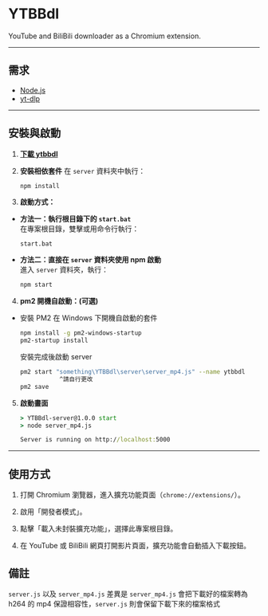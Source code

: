 
# YTBBdl

YouTube and BiliBili downloader as a Chromium extension.

---

## 需求

- [Node.js](https://nodejs.org/zh-tw/download/current)
- [yt-dlp](https://github.com/yt-dlp/yt-dlp)

---

## 安裝與啟動

1. **[下載 ytbbdl](https://github.com/yangyx30678/YTBBdl/releases)**

2. **安裝相依套件**
   在 `server` 資料夾中執行：  
   ```bash
   npm install
   ```

3. **啟動方式：**

- **方法一：執行根目錄下的 `start.bat`**  
  在專案根目錄，雙擊或用命令行執行：  
  ```
  start.bat
  ```

- **方法二：直接在 `server` 資料夾使用 npm 啟動**  
  進入 `server` 資料夾，執行：  
  ```bash
  npm start
  ```

4. **pm2 開機自啟動：(可選)**

- 安裝 PM2 在 Windows 下開機自啟動的套件
  ```bash
  npm install -g pm2-windows-startup
  pm2-startup install
  ```
  安裝完成後啟動 server
  ```bash
  pm2 start "something\YTBBdl\server\server_mp4.js" --name ytbbdl
             ^請自行更改
  pm2 save
  ```
5. **啟動畫面**

    ```cmd
    > YTBBdl-server@1.0.0 start
    > node server_mp4.js

    Server is running on http://localhost:5000
    ```

---

## 使用方式

1. 打開 Chromium 瀏覽器，進入擴充功能頁面（`chrome://extensions/`）。

2. 啟用「開發者模式」。

3. 點擊「載入未封裝擴充功能」，選擇此專案根目錄。

4. 在 YouTube 或 BiliBili 網頁打開影片頁面，擴充功能會自動插入下載按鈕。

## 備註
`server.js` 以及 `server_mp4.js` 差異是 `server_mp4.js` 會把下載好的檔案轉為 h264 的 mp4 保證相容性，`server.js` 則會保留下載下來的檔案格式
